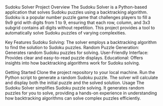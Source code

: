 Sudoku Solver
Project Overview
The Sudoku Solver is a Python-based application that solves Sudoku puzzles using a backtracking algorithm. Sudoku is a popular number puzzle game that challenges players to fill a 9x9 grid with digits from 1 to 9, ensuring that each row, column, and 3x3 subgrid contains all digits without repetition. This  project provides a tool to automatically solve Sudoku puzzles of varying complexities.

Key Features
Sudoku Solving: The solver employs a backtracking algorithm to find the solution to Sudoku puzzles.
Random Puzzle Generation: Generates random Sudoku puzzles for solving.
User-Friendly Interface: Provides clear and easy-to-read puzzle displays.
Educational: Offers insights into how backtracking algorithms work for Sudoku solving.

Getting Started
Clone the project repository to your local machine.
Run the Python script to generate a random Sudoku puzzle.
The solver will calculate and display both the initial puzzle and the solved solution.
Usage
The Sudoku Solver simplifies Sudoku puzzle solving. It generates random puzzles for you to solve, providing a hands-on experience in understanding how backtracking algorithms can solve complex puzzles efficiently.





